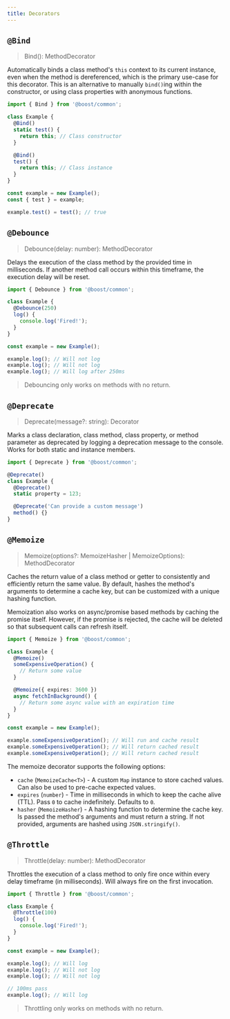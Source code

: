 ```yaml
---
title: Decorators
---
```


## `@Bind`

> Bind(): MethodDecorator

Automatically binds a class method's `this` context to its current instance, even when the method is
dereferenced, which is the primary use-case for this decorator. This is an alternative to manually
`bind()`ing within the constructor, or using class properties with anonymous functions.

```ts
import { Bind } from '@boost/common';

class Example {
  @Bind()
  static test() {
    return this; // Class constructor
  }

  @Bind()
  test() {
    return this; // Class instance
  }
}

const example = new Example();
const { test } = example;

example.test() = test(); // true
```

## `@Debounce`

> Debounce(delay: number): MethodDecorator

Delays the execution of the class method by the provided time in milliseconds. If another method
call occurs within this timeframe, the execution delay will be reset.

```ts
import { Debounce } from '@boost/common';

class Example {
  @Debounce(250)
  log() {
    console.log('Fired!');
  }
}

const example = new Example();

example.log(); // Will not log
example.log(); // Will not log
example.log(); // Will log after 250ms
```

> Debouncing only works on methods with no return.

## `@Deprecate`

> Deprecate(message?: string): Decorator

Marks a class declaration, class method, class property, or method parameter as deprecated by
logging a deprecation message to the console. Works for both static and instance members.

```ts
import { Deprecate } from '@boost/common';

@Deprecate()
class Example {
  @Deprecate()
  static property = 123;

  @Deprecate('Can provide a custom message')
  method() {}
}
```

## `@Memoize`

> Memoize(options?: MemoizeHasher | MemoizeOptions): MethodDecorator

Caches the return value of a class method or getter to consistently and efficiently return the same
value. By default, hashes the method's arguments to determine a cache key, but can be customized
with a unique hashing function.

Memoization also works on async/promise based methods by caching the promise itself. However, if the
promise is rejected, the cache will be deleted so that subsequent calls can refresh itself.

```ts
import { Memoize } from '@boost/common';

class Example {
  @Memoize()
  someExpensiveOperation() {
    // Return some value
  }

  @Memoize({ expires: 3600 })
  async fetchInBackground() {
    // Return some async value with an expiration time
  }
}

const example = new Example();

example.someExpensiveOperation(); // Will run and cache result
example.someExpensiveOperation(); // Will return cached result
example.someExpensiveOperation(); // Will return cached result
```

The memoize decorator supports the following options:

- `cache` (`MemoizeCache<T>`) - A custom `Map` instance to store cached values. Can also be used to
  pre-cache expected values.
- `expires` (`number`) - Time in milliseconds in which to keep the cache alive (TTL). Pass `0` to
  cache indefinitely. Defaults to `0`.
- `hasher` (`MemoizeHasher`) - A hashing function to determine the cache key. Is passed the method's
  arguments and must return a string. If not provided, arguments are hashed using
  `JSON.stringify()`.

## `@Throttle`

> Throttle(delay: number): MethodDecorator

Throttles the execution of a class method to only fire once within every delay timeframe (in
milliseconds). Will always fire on the first invocation.

```ts
import { Throttle } from '@boost/common';

class Example {
  @Throttle(100)
  log() {
    console.log('Fired!');
  }
}

const example = new Example();

example.log(); // Will log
example.log(); // Will not log
example.log(); // Will not log

// 100ms pass
example.log(); // Will log
```

> Throttling only works on methods with no return.
